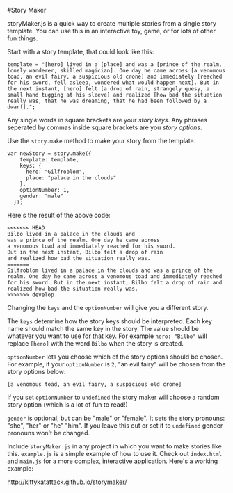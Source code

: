 #Story Maker

storyMaker.js is a quick way to create multiple stories from a single story template. You can use this in an interactive toy, game, or for lots of other fun things.

Start with a story template, that could look like this:
```
template = "[hero] lived in a [place] and was a [prince of the realm, lonely wanderer, skilled magician]. One day he came across [a venomous toad, an evil fairy, a suspicious old crone] and immediately [reached for his sword, fell asleep, wondered what would happen next]. But in the next instant, [hero] felt [a drop of rain, strangely quesy, a small hand tugging at his sleeve] and realized [how bad the situation really was, that he was dreaming, that he had been followed by a dwarf].";
```
Any single words in square brackets are your *story keys*. Any phrases seperated by commas inside square brackets are you *story options*.

Use the `story.make` method to make your story from the template. 

```
var newStory = story.make({
    template: template,
    keys: {
      hero: "Gilfroblom",
      place: "palace in the clouds"
    },
    optionNumber: 1,
    gender: "male"
  });
```
Here's the result of the above code:

```
<<<<<<< HEAD
Bilbo lived in a palace in the clouds and 
was a prince of the realm. One day he came across 
a venomous toad and immediately reached for his sword. 
But in the next instant, Bilbo felt a drop of rain 
and realized how bad the situation really was.
=======
Gilfroblom lived in a palace in the clouds and was a prince of the realm. One day he came across a venomous toad and immediately reached for his sword. But in the next instant, Bilbo felt a drop of rain and realized how bad the situation really was.
>>>>>>> develop
```
Changing the `keys` and the `optionNumber` will give you a different story. 

The `keys` determine how the story keys should be interpreted. Each key name should match the same key in the story. The value should be whatever you want to use for that key. For example `hero: "Bilbo"` will replace `[hero]` with the word `Bilbo` when the story is created.

`optionNumber` lets you choose which of the story options should be chosen. For example, if your `optionNumber` is `2`, "an evil fairy" will be chosen from the story options below:
```
[a venomous toad, an evil fairy, a suspicious old crone]
```
If you set `optionNumber` to `undefined` the story maker will choose a random story option (which is a lot of fun to read!)

`gender` is optional, but can be "male" or "female". It sets the story pronouns: "she", "her" or "he" "him". If you leave this out or set it to `undefined` gender pronouns won't be changed.

Include `storyMaker.js` in any project in which you want to make stories like this. `example.js` is a simple example of how to use it. Check out `index.html` and `main.js` for a more complex, interactive application. Here's a working example:

http://kittykatattack.github.io/storymaker/


